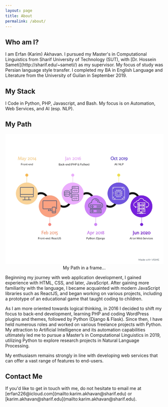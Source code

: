 ```yaml
---
layout: page
title: About
permalink: /about/
---
```


<h2 class="post-list-heading">Who am I?</h2>
I am Erfan (Karim) Akhavan. I pursued my Master's in Computational Linguistics from Sharif University of Technology (SUT), with [Dr. Hossein Sameti](http://sharif.edu/~sameti/) as my supervisor. My focus of study was Persian language style transfer. I completed my BA in English Language and Literature from the University of Guilan in September 2019.

<h2>My Stack</h2>
I Code in Python, PHP, Javascript, and Bash. My focus is on Automation, Web Services, and AI (esp. NLP).

<h2 class="post-list-heading">My Path</h2>
<figure style="margin: 0 auto; text-align:center">
    <img width="550" src="/res/my_path.jpg" alt="My Path in a frame. From HTML to web services...">
    <figcaption>My Path in a frame...</figcaption>
</figure>

<p>Beginning my journey with web application development, I gained experience with HTML, CSS, and later, JavaScript. After gaining more familiarity with the language, I became acquainted with modern JavaScript libraries such as ReactJS, and began working on various projects, including a prototype of an educational game that taught coding to children. </p>
<p>As I am more oriented towards logical thinking, in 2016 I decided to shift my focus to back-end development, learning PHP and coding WordPress plugins and themes, followed by Python (Django & Flask). Since then, I have held numerous roles and worked on various freelance projects with Python. My attraction to Artificial Intelligence and its automation capabilities ultimately led me to pursue a Master’s in Computational Linguistics in 2019, utilizing Python to explore research projects in Natural Language Processing.
</p>
<p>My enthusiasm remains strongly in line with developing web services that can offer a vast range of features to end-users.
</p>

<h2 class="post-list-heading">Contact Me</h2>
If you'd like to get in touch with me, do not hesitate to email me at [erfan226@icloud.com](mailto:karim.akhavan@sharif.edu) or [karim.akhavan@sharif.edu](mailto:karim.akhavan@sharif.edu).